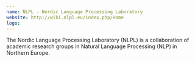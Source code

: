 ```yaml
---
name: NLPL - Nordic Language Processing Laboratory
website: http://wiki.nlpl.eu/index.php/Home
logo:
---
```

The Nordic Language Processing Laboratory (NLPL) is a collaboration of academic research groups in Natural Language Processing (NLP) in Northern Europe. 